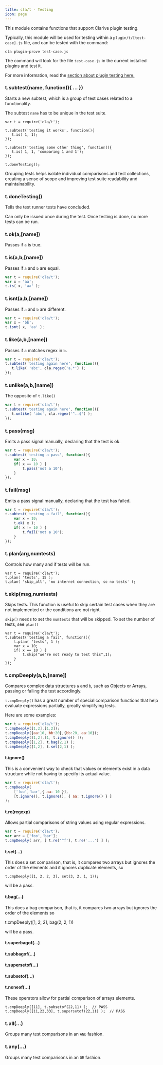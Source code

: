```yaml
---
title: cla/t - Testing
icon: page
---
```


This module contains functions
that support Clarive plugin testing.

Typically, this module will be used
for testing within a `plugin/t/[test-case].js`
file, and can be tested with the command:

    cla plugin-prove test-case.js

The command will look for the file `test-case.js`
in the current installed plugins and test it.

For more information, read the [section about plugin testing here.](devel/plugins)

### t.subtest(name, function(){ ... })

Starts a new subtest, which is a group
of test cases related to a functionality.

The subtest `name` has to be unique in the test suite.

```
var t = require('cla/t');

t.subtest('testing it works', function(){
   t.is( 1, 1);
});

t.subtest('testing some other thing', function(){
   t.is( 1, 1, 'comparing 1 and 1');
});

t.doneTesting();
```

Grouping tests helps isolate individual comparisons
and test collections, creating a sense of scope and
improving test suite readability and maintainability.

### t.doneTesting()

Tells the test runner tests have concluded.

Can only be issued once during the test. Once
testing is done, no more tests can be run.

### t.ok(a,[name])

Passes if `a` is true.

### t.is(a,b,[name])

Passes if `a` and `b` are equal.

```javascript
var t = require('cla/t');
var x = 'aa';
t.is( x, 'aa' );
```

### t.isnt(a,b,[name])

Passes if `a` and `b` are different.

```javascript
var t = require('cla/t');
var x = 'bb';
t.isnt( x, 'aa' );
```

### t.like(a,b,[name])

Passes if `a` matches regex in `b`.

```javascript
var t = require('cla/t');
t.subtest('testing again here', function(){
   t.like( 'abc', cla.regex('a.*') );
});
```

### t.unlike(a,b,[name])

The opposite of `t.like()`

```javascript
var t = require('cla/t');
t.subtest('testing again here', function(){
   t.unlike( 'abc', cla.regex('^..$') );
});
```

### t.pass(msg)

Emits a pass signal manually, declaring
that the test is ok.

```javascript
var t = require('cla/t');
t.subtest('testing a pass', function(){
    var x = 10;
    if( x == 10 ) {
        t.pass('not a 10');
    }
});
```

### t.fail(msg)

Emits a pass signal manually, declaring
that the test has failed.

```javascript
var t = require('cla/t');
t.subtest('testing a fail', function(){
    var x = 10;
    t.ok( x );
    if( x != 10 ) {
        t.fail('not a 10');
    }
});
```

### t.plan(arg,numtests)

Controls how many and if tests will be run.

```
var t = require('cla/t');
t.plan( 'tests', 15 );
t.plan( 'skip_all', 'no internet connection, so no tests' );
```

### t.skip(msg,numtests)

Skips tests. This function is useful
to skip certain test cases when they
are not implemented or the conditions
are not right.

`skip()` needs to set the `numtests`
that will be skipped. To set the number
of tests, see `plan()`

```
var t = require('cla/t');
t.subtest('testing a fail', function(){
    t.plan( 'tests', 1 );
    var x = 10;
    if( x == 10 ) {
        t.skip("we're not ready to test this",1);
    }
});
```

### t.cmpDeeply(a,b,[name])

Compares complex data structures `a` and `b`,
such as Objects or Arrays, passing or failing the test
accordingly.

`t.cmpDeeply()` has a great number of special comparison
functions that help evaluate expressions partially, greatly
simplifying tests.

Here are some examples:

```javascript
var t = require('cla/t');
t.cmpDeeply([1,2],[1,2]);
t.cmpDeeply({aa:10, bb:20},{bb:20, aa:10});
t.cmpDeeply([1,2],[1, t.ignore() ]);
t.cmpDeeply([1,2], t.bag(2,1) );
t.cmpDeeply([1,2], t.set(2,1) );
```

#### t.ignore()

This is a convenient way to check that values or elements exist
in a data structure while not having to specify its actual value.

```javascript
var t = require('cla/t');
t.cmpDeeply(
    ['foo','bar',{ aa: 10 }],
    [t.ignore(), t.ignore(), { aa: t.ignore() } ]
);
```

#### t.re(regexp)

Allows partial comparisons of string values
using regular expressions.

```javascript
var t = require('cla/t');
var arr = ['foo','bar'];
t.cmpDeeply( arr, [ t.re('^f'), t.re('...') ] );
```

#### t.set(...)

This does a set comparison, that is, it compares two arrays but ignores the
order of the elements and it ignores duplicate elements, so

    t.cmpDeeply([1, 2, 2, 3], set(3, 2, 1, 1));

will be a pass.

#### t.bag(...)

This does a bag comparison, that is, it compares two arrays but ignores the
order of the elements so

  t.cmpDeeply([1, 2, 2], bag(2, 2, 1))

will be a pass.

#### t.superbagof(...)
#### t.subbagof(...)
#### t.supersetof(...)
#### t.subsetof(...)
#### t.noneof(...)

These operators allow for partial comparison of
arrays elements.

    t.cmpDeeply([11], t.subsetof(22,11) );  // PASS
    t.cmpDeeply([11,22,33], t.supersetof(22,11) );  // PASS

### t.all(...)

Groups many test comparisons in an `AND` fashion.

### t.any(...)

Groups many test comparisons in an `OR` fashion.

